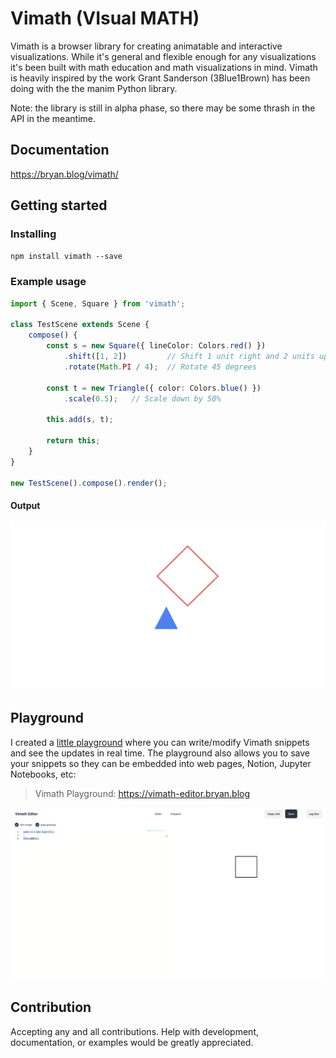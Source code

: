 # Vimath (VIsual MATH)

Vimath is a browser library for creating animatable and interactive visualizations. While it's general and flexible enough for any visualizations
it's been built with math education and math visualizations in mind. Vimath is heavily inspired by the work Grant Sanderson (3Blue1Brown) has been doing with the the manim Python library.

Note: the library is still in alpha phase, so there may be some thrash in the API in the meantime.

## Documentation
https://bryan.blog/vimath/

## Getting started

### Installing

```npm install vimath --save```

### Example usage

```ts
import { Scene, Square } from 'vimath';

class TestScene extends Scene {
    compose() {
        const s = new Square({ lineColor: Colors.red() })
            .shift([1, 2])         // Shift 1 unit right and 2 units up
            .rotate(Math.PI / 4);  // Rotate 45 degrees

        const t = new Triangle({ color: Colors.blue() })
            .scale(0.5);   // Scale down by 50%

        this.add(s, t);

        return this;
    }
}

new TestScene().compose().render();
```

#### Output
![example output](https://raw.githubusercontent.com/blparker/vimath/master/assets/screenshot.png)

## Playground

I created a [little playground](https://vimath-editor.bryan.blog) where you can write/modify Vimath snippets and see the updates in real time. The playground also allows you to save your snippets so they can be embedded into web pages, Notion, Jupyter Notebooks, etc:

> Vimath Playground: https://vimath-editor.bryan.blog

![playground](https://raw.githubusercontent.com/blparker/vimath/master/assets/vimath_playground.png)

## Contribution

Accepting any and all contributions. Help with development, documentation, or examples would be greatly appreciated.
